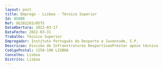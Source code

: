 ```yaml
--- 
layout: post
title: Emprego - Lisboa - Técnico Superior
Id: 95006
Ref: OE202203/0575
DataAbertura: 2022-03-17
DataFecho: 2022-03-31
Trabalho: Técnico Superior
Empregador: Instituto Português do Desporto e Juventude, I.P.
Descricao: Divisão de Infraestruturas DesportivasPrestar apoio técnico a terceiros no âmbito das atribuições da DIED, designadamente através da emissão de pareceres técnicos e da realização de reuniões de consultoria, relativamente ao desenvolvimento e acompanhamento dos projetos de construção e de modernização de infraestruturas desportivas nas diferentes tipologias Prestar apoio técnico na ampliação e construção de Recintos de Diversões Aquáticas, com emissão de pareceres técnicos na matéria, no âmbito das atribuições do IPDJ como entidade licenciadora do recinto e com competências de fiscalização e realização de vistorias Dar parecer sobre os programas e planos de ordenamento do território em matéria de infraestruturas desportivas, no quadro da promoção e desenvolvimento de redes de equipamentos e serviços desportivos   Elaboração de pareceres técnicos para prestação de esclarecimentos, via correio eletrónico, dirigidos a entidades externas, promotores ou projetistas e cidadãos em geral Prestação de esclarecimentos a tribunais e ou quaisquer outros órgãos do sistema judicial, assim como a órgãos da administração pública Promover a elaboração de estudos, cadernos técnicos e propostas, em articulação com outras autoridades administrativas e com as organizações representativas do sistema desportivo, tendo em vista a melhoria da qualidade das infraestruturas, em especial no domínio da segurança, salubridade e funcionalidade técnico  desportiva Organizar e manter atualizados, em base de dados, registos de informação respeitantes à segurança de infraestruturas, bem como das licenças emitidas e condições de funcionamento dos recintos desportivos Participar na transposição de normas e especificações técnicas europeias e internacionais aplicáveis a infraestruturas desportivas, no âmbito do Sistema Nacional de Qualidade e do Comité Europeu de Normalização (CEN) Acompanhar, no quadro da cooperação técnica e financeira, os programas de intervenção em infraestruturas desportivas, designadamente no âmbito dos contratos programa celebrados entre o IPDJ, I. P. e entidades externas Elaboração de peças de procedimento para aquisição de serviços e para empreitadas, de reabilitação e de conservação, designadamente cadernos de encargos e convites, acompanhamento de obras do ponto de vista do dono de obra e elaboração de autos de consignação, de medição, de receção provisória e de receção definitiva.
CodigoPostal: 1250-190 LISBOA
Concelho: Lisboa
Distrito: Lisboa
--- 
```

